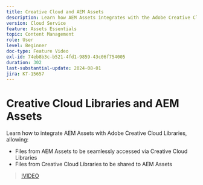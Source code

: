 ```yaml
---
title: Creative Cloud and AEM Assets
description: Learn how AEM Assets integrates with the Adobe Creative Cloud Libraries.
version: Cloud Service
feature: Assets Essentials
topic: Content Management
role: User
level: Beginner
doc-type: Feature Video
exl-id: 74eb8b3c-b521-4fd1-9859-43c06f754005
duration: 302
last-substantial-update: 2024-08-01
jira: KT-15657
---
```


# Creative Cloud Libraries and AEM Assets

Learn how to integrate AEM Assets with Adobe Creative Cloud Libraries, allowing:

+ Files from AEM Assets to be seamlessly accessed via Creative Cloud Libraries
+ Files from Creative Cloud Libraries to be shared to AEM Assets

>[!VIDEO](https://video.tv.adobe.com/v/3432401?quality=12&learn=on)
